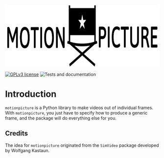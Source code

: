 <p align="center">
<img src="https://github.com/Sbozzolo/motionpicture/raw/master/logo.png" width="954" height="200">
</p>

[![GPLv3
license](https://img.shields.io/badge/License-GPLv3-blue.svg)](http://perso.crans.org/besson/LICENSE.html)
![Tests and documentation](https://github.com/Sbozzolo/motionpicture/workflows/Tests/badge.svg)

# Introduction

`motionpicture` is a Python library to make videos out of individual frames.
With `motionpicture`, you just have to specify how to produce a generic frame,
and the package will do everything else for you.


## Credits

The idea for `motionpicture` originated from the `SimVideo` package developed by
Wolfgang Kastaun.

